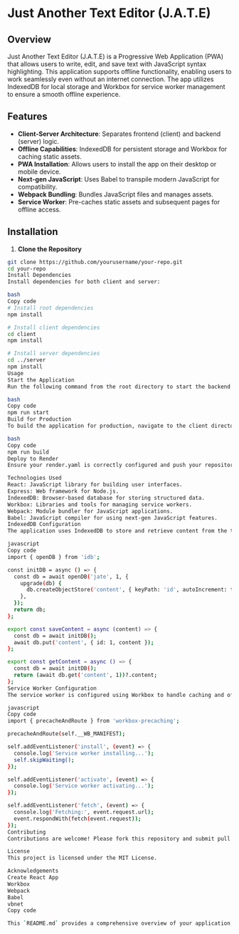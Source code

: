 # Just Another Text Editor (J.A.T.E)

## Overview

Just Another Text Editor (J.A.T.E) is a Progressive Web Application (PWA) that allows users to write, edit, and save text with JavaScript syntax highlighting. This application supports offline functionality, enabling users to work seamlessly even without an internet connection. The app utilizes IndexedDB for local storage and Workbox for service worker management to ensure a smooth offline experience.

## Features

- **Client-Server Architecture**: Separates frontend (client) and backend (server) logic.
- **Offline Capabilities**: IndexedDB for persistent storage and Workbox for caching static assets.
- **PWA Installation**: Allows users to install the app on their desktop or mobile device.
- **Next-gen JavaScript**: Uses Babel to transpile modern JavaScript for compatibility.
- **Webpack Bundling**: Bundles JavaScript files and manages assets.
- **Service Worker**: Pre-caches static assets and subsequent pages for offline access.



## Installation

1. **Clone the Repository**

```bash
git clone https://github.com/yourusername/your-repo.git
cd your-repo
Install Dependencies
Install dependencies for both client and server:

bash
Copy code
# Install root dependencies
npm install

# Install client dependencies
cd client
npm install

# Install server dependencies
cd ../server
npm install
Usage
Start the Application
Run the following command from the root directory to start the backend and serve the client:

bash
Copy code
npm run start
Build for Production
To build the application for production, navigate to the client directory and run:

bash
Copy code
npm run build
Deploy to Render
Ensure your render.yaml is correctly configured and push your repository to GitHub. Render will automatically deploy the app based on the configuration.

Technologies Used
React: JavaScript library for building user interfaces.
Express: Web framework for Node.js.
IndexedDB: Browser-based database for storing structured data.
Workbox: Libraries and tools for managing service workers.
Webpack: Module bundler for JavaScript applications.
Babel: JavaScript compiler for using next-gen JavaScript features.
IndexedDB Configuration
The application uses IndexedDB to store and retrieve content from the text editor.

javascript
Copy code
import { openDB } from 'idb';

const initDB = async () => {
  const db = await openDB('jate', 1, {
    upgrade(db) {
      db.createObjectStore('content', { keyPath: 'id', autoIncrement: true });
    },
  });
  return db;
};

export const saveContent = async (content) => {
  const db = await initDB();
  await db.put('content', { id: 1, content });
};

export const getContent = async () => {
  const db = await initDB();
  return (await db.get('content', 1))?.content;
};
Service Worker Configuration
The service worker is configured using Workbox to handle caching and offline functionality.

javascript
Copy code
import { precacheAndRoute } from 'workbox-precaching';

precacheAndRoute(self.__WB_MANIFEST);

self.addEventListener('install', (event) => {
  console.log('Service worker installing...');
  self.skipWaiting();
});

self.addEventListener('activate', (event) => {
  console.log('Service worker activating...');
});

self.addEventListener('fetch', (event) => {
  console.log('Fetching:', event.request.url);
  event.respondWith(fetch(event.request));
});
Contributing
Contributions are welcome! Please fork this repository and submit pull requests with any enhancements or bug fixes.

License
This project is licensed under the MIT License.

Acknowledgements
Create React App
Workbox
Webpack
Babel
vbnet
Copy code

This `README.md` provides a comprehensive overview of your application, including installation instructions, usage, and key configurations. Make sure to replace placeholder values like `https://github.com/yourusername/your-repo.git` with actual values relevant to your project.

